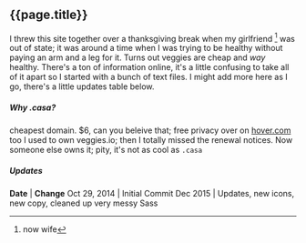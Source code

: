 <h2 class="center">{{page.title}}</h2>

I threw this site together over a thanksgiving break when my girlfriend [^1] was out of state; it was around a time when I was trying to be healthy without paying an arm and a leg for it. Turns out veggies are cheap and *way* healthy. There's a ton of information online, it's a little confusing to take all of it apart so I started with a bunch of text files. I might add more here as I go, there's a little updates table below. 

##### Why .casa?
cheapest domain. $6, can you beleive that; free privacy over on [hover.com](http://hover.com) too I used to own veggies.io; then I totally missed the renewal notices. Now someone else owns it; pity, it's not as cool as `.casa`

##### Updates

**Date** | **Change**
Oct 29, 2014 | Initial Commit
Dec 2015 | Updates, new icons, new copy, cleaned up very messy Sass



[^1]: now wife